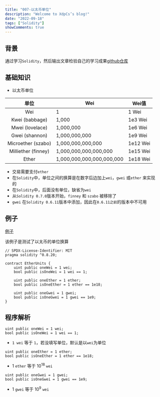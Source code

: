 ```yaml
---
title: "007-以太币单位"
description: "Welcome to XdpCs’s blog!"
date: "2022-09-18"
tags: ["Solidity"]
showComments: true
---
```


## 背景

通过学习`Solidity`，然后输出文章检验自己的学习成果[github仓库](https://github.com/XdpCs/Solidity-learning)

## 基础知识

* 以太币单位

|         单位          | Wei                       | Wei值     |
|:-------------------:|---------------------------|----------|
|         Wei         | 1                         | 1 Wei    |
|   Kwei (babbage)    | 1,000                     | 1e3 Wei  |
|   Mwei (lovelace)   | 1,000,000                 | 1e6 Wei  |
|   Gwei (shannon)    | 1,000,000,000             | 1e9 Wei  |
| Microether (szabo)  | 1,000,000,000,000         | 1e12 Wei |
| Milliether (finney) | 1,000,000,000,000,000     | 1e15 Wei |
|        Ether        | 1,000,000,000,000,000,000 | 1e18 Wei |

* 交易需要支付`ether`
* 在`Solidity`中，单位之间的换算是在数字后边加上`wei`，`gwei` 或`ether` 来实现的
* 在`Solidity`中，后面没有单位，缺省为`wei`
* 从`Solidity 0.7.0`版本开始，`finney` 和 `szabo` 被移除了
* `gwei` 在`Solidity 0.6.11`版本中添加，因此在`0.6.11之前`的版本中不可用

## 例子

[例子](https://github.com/XdpCs/Solidity-learning/blob/master/Solidity/007.EtherUnits/EtherUnits.sol)

该例子是测试了以太币的单位换算

```solidity
// SPDX-License-Identifier: MIT
pragma solidity ^0.8.20;

contract EtherUnits {
    uint public oneWei = 1 wei;
    bool public isOneWei = 1 wei == 1;

    uint public oneEther = 1 ether;
    bool public isOneEther = 1 ether == 1e18;

    uint public oneGwei = 1 gwei;
    bool public isOneGwei = 1 gwei == 1e9;
}
```

## 程序解析

```solidity
uint public oneWei = 1 wei;
bool public isOneWei = 1 wei == 1;
```

* `1 wei` 等于 `1`，若没填写单位，默认是以`wei`为单位

```solidity
uint public oneEther = 1 ether;
bool public isOneEther = 1 ether == 1e18;
```

* 1 `ether` 等于 $10^{18}$ `wei`

```solidity
uint public oneGwei = 1 gwei;
bool public isOneGwei = 1 gwei == 1e9;
```

* 1 `gwei` 等于 $10^9$ `wei`
